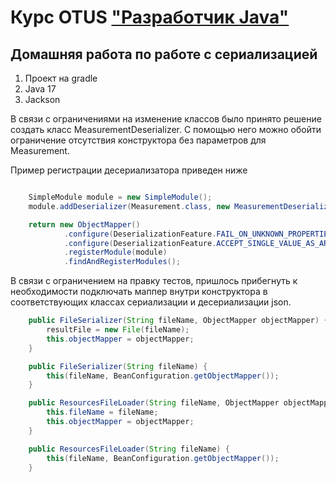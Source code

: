 # Курс OTUS ["Разработчик Java"](https://otus.ru/lessons/java-professional/?utm_source=github&utm_medium=free&utm_campaign=otus)

## Домашняя работа по работе с сериализацией

1. Проект на gradle
2. Java 17
3. Jackson

В связи с ограничениями на изменение классов было принято решение создать класс MeasurementDeserializer. С помощью него
можно обойти ограничение отсутствия конструктора без параметров для Measurement.


Пример регистрации десериализатора приведен ниже

```java

    SimpleModule module = new SimpleModule();
    module.addDeserializer(Measurement.class, new MeasurementDeserializer());

    return new ObjectMapper()
            .configure(DeserializationFeature.FAIL_ON_UNKNOWN_PROPERTIES,false)
            .configure(DeserializationFeature.ACCEPT_SINGLE_VALUE_AS_ARRAY,true)
            .registerModule(module)
            .findAndRegisterModules();

```

В связи с ограничением на правку тестов, пришлось прибегнуть к необходимости подключать маппер внутри конструктора в
соответствующих классах сериализации и десериализации json.

```java
    public FileSerializer(String fileName, ObjectMapper objectMapper) {
        resultFile = new File(fileName);
        this.objectMapper = objectMapper;
    }

    public FileSerializer(String fileName) {
        this(fileName, BeanConfiguration.getObjectMapper());
    }
```

```java
    public ResourcesFileLoader(String fileName, ObjectMapper objectMapper) {
        this.fileName = fileName;
        this.objectMapper = objectMapper;
    }

    public ResourcesFileLoader(String fileName) {
        this(fileName, BeanConfiguration.getObjectMapper());
    }
```


